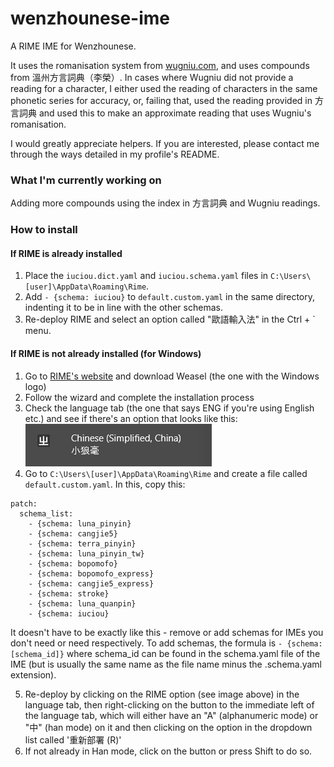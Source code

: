 # wenzhounese-ime
A RIME IME for Wenzhounese. 

It uses the romanisation system from [wugniu.com](https://wugniu.com/search?char=我&table=wenzhou), and uses compounds from 溫州方言詞典（李榮）. In cases where Wugniu did not provide a reading for a character, I either used the reading of characters in the same phonetic series for accuracy, or, failing that, used the reading provided in 方言詞典 and used this to make an approximate reading that uses Wugniu's romanisation.

I would greatly appreciate helpers. If you are interested, please contact me through the ways detailed in my profile's README.

### What I'm currently working on
Adding more compounds using the index in 方言詞典 and Wugniu readings.

### How to install
#### If RIME is already installed
1. Place the `iuciou.dict.yaml` and `iuciou.schema.yaml` files in `C:\Users\[user]\AppData\Roaming\Rime`.
2. Add `- {schema: iuciou}` to `default.custom.yaml` in the same directory, indenting it to be in line with the other schemas.
3. Re-deploy RIME and select an option called "歐語輸入法" in the Ctrl + ` menu.

#### If RIME is not already installed (for Windows)
1. Go to [RIME's website](https:/rime.im) and download Weasel (the one with the Windows logo)
2. Follow the wizard and complete the installation process
3. Check the language tab (the one that says ENG if you're using English etc.) and see if there's an option that looks like this:
  ![RIME option](image.png)
4. Go to `C:\Users\[user]\AppData\Roaming\Rime` and create a file called `default.custom.yaml`. In this, copy this:
```
patch:
  schema_list:
    - {schema: luna_pinyin}
    - {schema: cangjie5}
    - {schema: terra_pinyin}
    - {schema: luna_pinyin_tw}
    - {schema: bopomofo}
    - {schema: bopomofo_express}
    - {schema: cangjie5_express}
    - {schema: stroke}
    - {schema: luna_quanpin}
    - {schema: iuciou}
```
It doesn't have to be exactly like this - remove or add schemas for IMEs you don't need or need respectively. To add schemas, the formula is `- {schema: [schema_id]}` where schema_id can be found in the schema.yaml file of the IME (but is usually the same name as the file name minus the .schema.yaml extension).

5. Re-deploy by clicking on the RIME option (see image above) in the language tab, then right-clicking on the button to the immediate left of the language tab, which will either have an "A" (alphanumeric mode) or "中" (han mode) on it and then clicking on the option in the dropdown list called '重新部署 (R)'
6. If not already in Han mode, click on the button or press Shift to do so.
